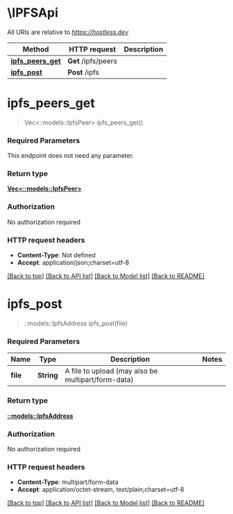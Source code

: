 # \IPFSApi

All URIs are relative to *https://hostless.dev*

Method | HTTP request | Description
------------- | ------------- | -------------
[**ipfs_peers_get**](IPFSApi.md#ipfs_peers_get) | **Get** /ipfs/peers | 
[**ipfs_post**](IPFSApi.md#ipfs_post) | **Post** /ipfs | 


# **ipfs_peers_get**
> Vec<::models::IpfsPeer> ipfs_peers_get()


### Required Parameters
This endpoint does not need any parameter.

### Return type

[**Vec<::models::IpfsPeer>**](IPFSPeer.md)

### Authorization

No authorization required

### HTTP request headers

 - **Content-Type**: Not defined
 - **Accept**: application/json;charset=utf-8

[[Back to top]](#) [[Back to API list]](../README.md#documentation-for-api-endpoints) [[Back to Model list]](../README.md#documentation-for-models) [[Back to README]](../README.md)

# **ipfs_post**
> ::models::IpfsAddress ipfs_post(file)


### Required Parameters

Name | Type | Description  | Notes
------------- | ------------- | ------------- | -------------
  **file** | **String**| A file to upload (may also be multipart/form-data) | 

### Return type

[**::models::IpfsAddress**](IPFSAddress.md)

### Authorization

No authorization required

### HTTP request headers

 - **Content-Type**: multipart/form-data
 - **Accept**: application/octet-stream, text/plain;charset=utf-8

[[Back to top]](#) [[Back to API list]](../README.md#documentation-for-api-endpoints) [[Back to Model list]](../README.md#documentation-for-models) [[Back to README]](../README.md)

